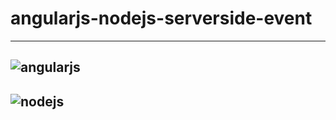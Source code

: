 # angularjs-nodejs-serverside-event

---

## ![angularjs](./angular-server-side-event)
## ![nodejs](./nodejs-server-side-event)